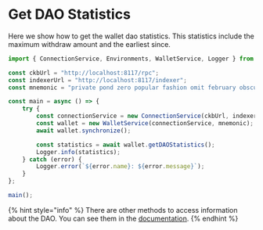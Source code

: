 # Get DAO Statistics

Here we show how to get the wallet dao statistics. This statistics include the maximum withdraw amount and the earliest since.

```typescript
import { ConnectionService, Environments, WalletService, Logger } from "../src";

const ckbUrl = "http://localhost:8117/rpc";
const indexerUrl = "http://localhost:8117/indexer";
const mnemonic = "private pond zero popular fashion omit february obscure pattern city camp pistol";

const main = async () => {
    try {
        const connectionService = new ConnectionService(ckbUrl, indexerUrl, Environments.Testnet);
        const wallet = new WalletService(connectionService, mnemonic);
        await wallet.synchronize();

        const statistics = await wallet.getDAOStatistics();
        Logger.info(statistics);
    } catch (error) {
        Logger.error(`${error.name}: ${error.message}`);
    }
};

main();
```

{% hint style="info" %}
There are other methods to access information about the DAO. You can see them in the [documentation](../walletservice/dao-methods.md).
{% endhint %}
